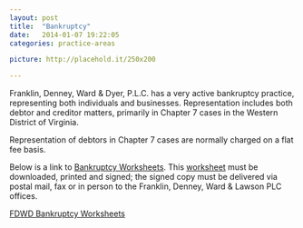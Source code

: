 ```yaml
---
layout: post
title:  "Bankruptcy"
date:   2014-01-07 19:22:05
categories: practice-areas

picture: http://placehold.it/250x200

---
```



Franklin, Denney, Ward & Dyer, P.L.C. has a very active bankruptcy practice, representing both individuals and businesses. Representation includes both debtor and creditor matters, primarily in Chapter 7 cases in the Western District of Virginia.

Representation of debtors in Chapter 7 cases are normally charged on a flat fee basis.

Below is a link to [Bankruptcy Worksheets](http://www.fdwdlaw.com/wp-content/uploads/FDWL_Bankruptcy_Worksheets.pdf). This [worksheet](http://www.fdwdlaw.com/wp-content/uploads/FDWL_Bankruptcy_Worksheets.pdf) must be downloaded, printed and signed; the signed copy must be delivered via postal mail, fax or in person to the Franklin, Denney, Ward & Lawson PLC offices.

[FDWD Bankruptcy Worksheets](http://www.fdwdlaw.com/wp-content/uploads/FDWL_Bankruptcy_Worksheets.pdf)